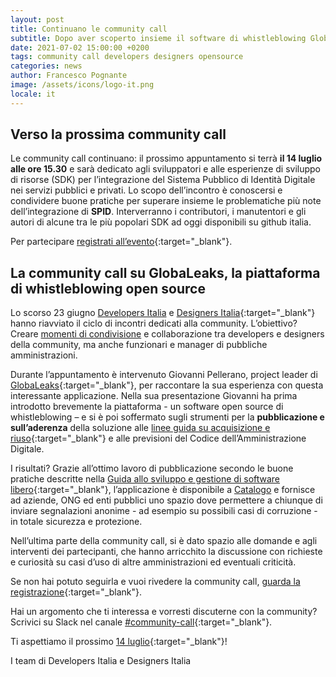 ```yaml
---
layout: post
title: Continuano le community call
subtitle: Dopo aver scoperto insieme il software di whistleblowing GlobaLeaks, è tempo di parlare di risorse per l’integrazione di SPID.
date: 2021-07-02 15:00:00 +0200
tags: community call developers designers opensource
categories: news
author: Francesco Pognante
image: /assets/icons/logo-it.png
locale: it
---
```


## Verso la prossima community call

Le community call continuano: il prossimo appuntamento si terrà **il 14 luglio
alle ore 15.30** e sarà dedicato agli sviluppatori e alle esperienze di sviluppo
di risorse (SDK) per l’integrazione del Sistema Pubblico di Identità Digitale
nei servizi pubblici e privati. Lo scopo dell’incontro è conoscersi e condividere
buone pratiche per superare insieme le problematiche più note dell’integrazione
di **SPID**.
Interverranno i contributori, i manutentori e gli autori di alcune tra le più
popolari SDK ad oggi disponibili su github italia.

Per partecipare
[registrati all’evento](https://mobilizon.it/events/35514e5b-1346-4b89-8e45-9f1113906634){:target="_blank"}.

## La community call su GlobaLeaks, la piattaforma di whistleblowing open source

Lo scorso 23 giugno [Developers Italia](https://developers.italia.it)
e [Designers Italia](https://designers.italia.it/){:target="_blank"} hanno
riavviato il ciclo di incontri dedicati alla community. L’obiettivo? Creare
[momenti di condivisione](https://developers.italia.it/it/news/2021/06/10/la-community-si-ritrova)
e collaborazione tra developers e designers della community, ma anche funzionari
e manager di pubbliche amministrazioni.

Durante l’appuntamento è intervenuto Giovanni Pellerano, project leader di
[GlobaLeaks](https://developers.italia.it/it/software/globaleaks-globaleaks-f22648){:target="_blank"},
per raccontare la sua esperienza con questa interessante applicazione.
Nella sua presentazione Giovanni ha prima introdotto brevemente la piattaforma -
un software open source di whistleblowing – e si è poi soffermato sugli strumenti
per la **pubblicazione e sull’aderenza** della soluzione alle [linee guida su
acquisizione e riuso](https://docs.italia.it/italia/developers-italia/lg-acquisizione-e-riuso-software-per-pa-docs/it/stabile/index.html){:target="_blank"}
e alle previsioni del Codice dell’Amministrazione Digitale.

I risultati? Grazie all’ottimo lavoro di pubblicazione secondo le buone
pratiche descritte nella
[Guida allo sviluppo e gestione di software libero](https://docs.italia.it/italia/developers-italia/guida-sviluppo-gestione-software-libero/it/stabile/index.html){:target="_blank"},
l’applicazione è disponibile a [Catalogo](https://developers.italia.it/it/software/globaleaks-globaleaks-f22648)
e fornisce ad aziende, ONG ed enti pubblici uno spazio dove permettere a chiunque
di inviare segnalazioni anonime - ad esempio su possibili casi di corruzione - in
totale sicurezza e protezione.

Nell’ultima parte della community call, si è dato spazio alle domande e agli
interventi dei partecipanti, che hanno arricchito la discussione con richieste
e curiosità su casi d’uso di altre amministrazioni ed eventuali criticità.

Se non hai potuto seguirla e vuoi rivedere la community call,
[guarda la registrazione](https://www.youtube.com/watch?v=NoMUqVKK8Rc){:target="_blank"}.

Hai un argomento che ti interessa e vorresti discuterne con la community?
Scrivici su Slack nel canale [#community-call](https://developersitalia.slack.com/archives/C023MSRP03V){:target="_blank"}.

Ti aspettiamo il prossimo [14 luglio](https://mobilizon.it/events/35514e5b-1346-4b89-8e45-9f1113906634){:target="_blank"}!

I team di Developers Italia e Designers Italia
